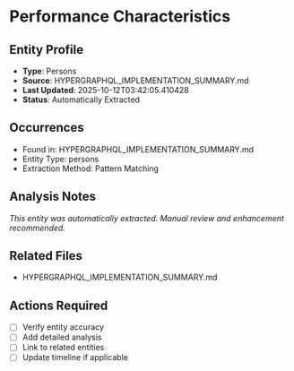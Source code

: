 # Performance Characteristics

## Entity Profile
- **Type**: Persons
- **Source**: HYPERGRAPHQL_IMPLEMENTATION_SUMMARY.md
- **Last Updated**: 2025-10-12T03:42:05.410428
- **Status**: Automatically Extracted

## Occurrences
- Found in: HYPERGRAPHQL_IMPLEMENTATION_SUMMARY.md
- Entity Type: persons
- Extraction Method: Pattern Matching

## Analysis Notes
*This entity was automatically extracted. Manual review and enhancement recommended.*

## Related Files
- HYPERGRAPHQL_IMPLEMENTATION_SUMMARY.md

## Actions Required
- [ ] Verify entity accuracy
- [ ] Add detailed analysis
- [ ] Link to related entities
- [ ] Update timeline if applicable
